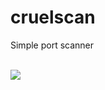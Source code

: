 # cruelscan
Simple port scanner 

<br />

<img src="https://cdn.discordapp.com/attachments/781752574730436638/789705749663186944/cscan.PNG" data-canonical-src="https://imgur.com/wauxE3l.jpg" style="max-width:50%;">
